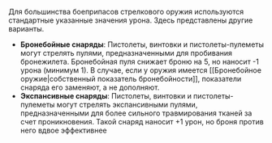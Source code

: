 Для большинства боеприпасов стрелкового оружия используются стандартные указанные значения урона. Здесь представлены другие варианты.

- **Бронебойные снаряды**: Пистолеты, винтовки и пистолеты-пулеметы могут стрелять пулями, предназначенными для пробивания бронежилета. Бронебойная пуля снижает броню на 5, но наносит -1 урона (минимум 1). В случае, если у оружия имеется [[Бронебойное оружие|собственный показатель бронебойности]], показатели снаряда его заменяют, а не дополняют.
- **Экспансивные снаряды**: Пистолеты, винтовки и пистолеты-пулеметы могут стрелять экспансивными пулями, предназначенными для более сильного травмирования тканей за счет проникновения. Такой снаряд наносит +1 урон, но броня против него вдвое эффективнее